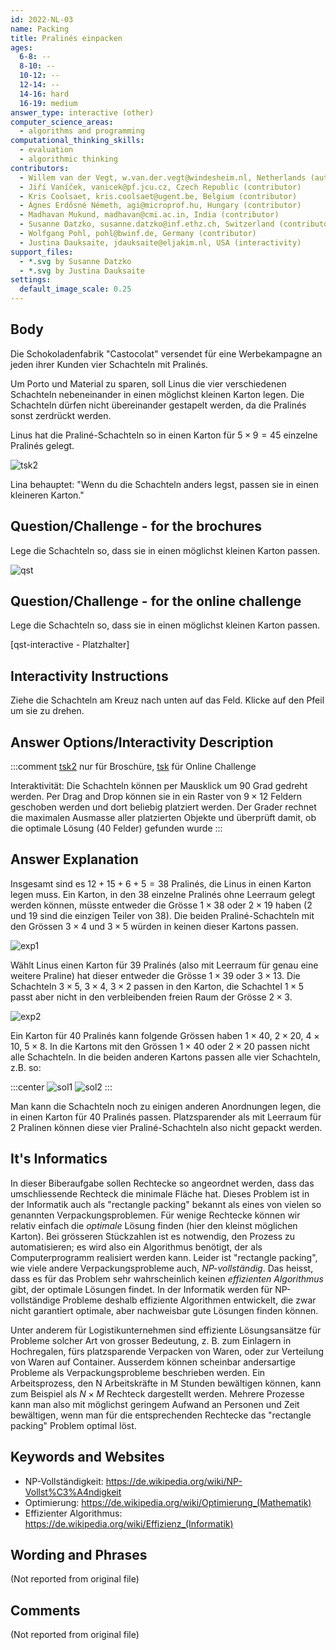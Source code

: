 ```yaml
---
id: 2022-NL-03
name: Packing
title: Pralinés einpacken
ages:
  6-8: --
  8-10: --
  10-12: --
  12-14: --
  14-16: hard
  16-19: medium
answer_type: interactive (other)
computer_science_areas:
  - algorithms and programming
computational_thinking_skills:
  - evaluation
  - algorithmic thinking
contributors:
  - Willem van der Vegt, w.van.der.vegt@windesheim.nl, Netherlands (author)
  - Jiří Vaníček, vanicek@pf.jcu.cz, Czech Republic (contributor)
  - Kris Coolsaet, kris.coolsaet@ugent.be, Belgium (contributor)
  - Ágnes Erdősné Németh, agi@microprof.hu, Hungary (contributor)
  - Madhavan Mukund, madhavan@cmi.ac.in, India (contributor)
  - Susanne Datzko, susanne.datzko@inf.ethz.ch, Switzerland (contributor, translation from English into German, graphics)
  - Wolfgang Pohl, pohl@bwinf.de, Germany (contributor)
  - Justina Dauksaite, jdauksaite@eljakim.nl, USA (interactivity)
support_files:
  - *.svg by Susanne Datzko
  - *.svg by Justina Dauksaite
settings:
  default_image_scale: 0.25
---
```


[exp1]: graphics/2022-NL-03-explanation01.svg "Erklärung 1"
[exp2]: graphics/2022-NL-03-explanation02.svg "Erklärung 2"
[sol1]: graphics/2022-NL-03-solution01.svg "Lösung 1"
[sol2]: graphics/2022-NL-03-solution02.svg "Lösung 2"
[tsk]: graphics/2022-NL-03-taskbody.svg 
[tsk2]: graphics/2022-NL-03-taskbody02.svg "Aufgabentext 2"
[qst]: graphics/2022-NL-03-question.svg "leerer Karton und die 4 Pralinenschachteln"


## Body

Die Schokoladenfabrik "Castocolat" versendet für eine Werbekampagne an jeden ihrer Kunden vier Schachteln mit Pralinés.

Um Porto und Material zu sparen, soll Linus die vier verschiedenen Schachteln nebeneinander in einen möglichst kleinen Karton legen. Die Schachteln dürfen nicht übereinander gestapelt werden, da die Pralinés sonst zerdrückt werden.

Linus hat die Praliné-Schachteln so in einen Karton für $5 \times 9 = 45$ einzelne Pralinés gelegt. 

![tsk2]

Lina behauptet: "Wenn du die Schachteln anders legst, passen sie in einen kleineren Karton."


## Question/Challenge - for the brochures

Lege die Schachteln so, dass sie in einen möglichst kleinen Karton passen.

![qst]


## Question/Challenge - for the online challenge

Lege die Schachteln so, dass sie in einen möglichst kleinen Karton passen.

[qst-interactive - Platzhalter]


## Interactivity Instructions

Ziehe die Schachteln am Kreuz nach unten auf das Feld. Klicke auf den Pfeil um sie zu drehen.

## Answer Options/Interactivity Description

<!-- empty -->

:::comment
[tsk2] nur für Broschüre, [tsk] für Online Challenge

Interaktivität: Die Schachteln können per Mausklick um 90 Grad gedreht werden. Per Drag and Drop können sie in ein Raster von $9 \times 12$ Feldern geschoben werden und dort beliebig platziert werden. Der Grader rechnet die maximalen Ausmasse aller platzierten Objekte und überprüft damit, ob die optimale Lösung (40 Felder) gefunden wurde
:::


## Answer Explanation

Insgesamt sind es $12 + 15 + 6 + 5 = 38$ Pralinés, die Linus in einen Karton legen muss. Ein Karton, in den 38 einzelne Pralinés ohne Leerraum gelegt werden können, müsste entweder die Grösse $1 \times 38$ oder $2 \times 19$ haben (2 und 19 sind die einzigen Teiler von 38). Die beiden Praliné-Schachteln mit den Grössen $3 \times 4$ und $3 \times 5$ würden in keinen dieser Kartons passen.

![exp1]

Wählt Linus einen Karton für 39 Pralinés (also mit Leerraum für genau eine weitere Praline) hat dieser entweder die Grösse $1 \times 39$ oder $3 \times 13$. Die Schachteln $3 \times 5$, $3 \times 4$, $3 \times 2$ passen in den Karton, die Schachtel $1 \times 5$ passt aber nicht in den verbleibenden freien Raum der Grösse $2 \times 3$.

![exp2]

Ein Karton für 40 Pralinés kann folgende Grössen haben $1 \times 40$, $2 \times 20$, $4 \times 10$, $5 \times 8$. In die Kartons mit den Grössen $1 \times 40$ oder $2 \times 20$ passen nicht alle Schachteln. In die beiden anderen Kartons passen alle vier Schachteln, z.B. so:

:::center
![sol1] ![sol2]
:::

Man kann die Schachteln noch zu einigen anderen Anordnungen legen, die in einen Karton für 40 Pralinés passen. Platzsparender als mit Leerraum für 2 Pralinen können diese vier Praliné-Schachteln also nicht gepackt werden.


## It's Informatics

In dieser Biberaufgabe sollen Rechtecke so angeordnet werden, dass das umschliessende Rechteck die minimale Fläche hat. Dieses Problem ist in der Informatik auch als "rectangle packing" bekannt als eines von vielen so genannten Verpackungsproblemen. Für wenige Rechtecke können wir relativ einfach die _optimale_ Lösung finden (hier den kleinst möglichen Karton). Bei grösseren Stückzahlen ist es notwendig, den Prozess zu automatisieren; es wird also ein Algorithmus benötigt, der als Computerprogramm realisiert werden kann. Leider ist "rectangle packing", wie viele andere Verpackungsprobleme auch, _NP-vollständig_. Das heisst, dass es für das Problem sehr wahrscheinlich keinen _effizienten Algorithmus_ gibt, der optimale Lösungen findet. In der Informatik werden für NP-vollständige Probleme deshalb effiziente Algorithmen entwickelt, die zwar nicht garantiert optimale, aber nachweisbar gute Lösungen finden können.

Unter anderem für Logistikunternehmen sind effiziente Lösungsansätze für Probleme solcher Art von grosser Bedeutung, z. B. zum Einlagern in Hochregalen, fürs platzsparende Verpacken von Waren, oder zur Verteilung von Waren auf Container. Ausserdem können scheinbar andersartige Probleme als Verpackungsprobleme beschrieben werden. Ein Arbeitsprozess, den N Arbeitskräfte in M Stunden bewältigen können, kann zum Beispiel als $N \times M$ Rechteck dargestellt werden. Mehrere Prozesse kann man also mit möglichst geringem Aufwand an Personen und Zeit bewältigen, wenn man für die entsprechenden Rechtecke das "rectangle packing" Problem optimal löst.


## Keywords and Websites

 - NP-Vollständigkeit: https://de.wikipedia.org/wiki/NP-Vollst%C3%A4ndigkeit
 - Optimierung: https://de.wikipedia.org/wiki/Optimierung_(Mathematik)
 - Effizienter Algorithmus: https://de.wikipedia.org/wiki/Effizienz_(Informatik)


## Wording and Phrases

(Not reported from original file)


## Comments

(Not reported from original file)

